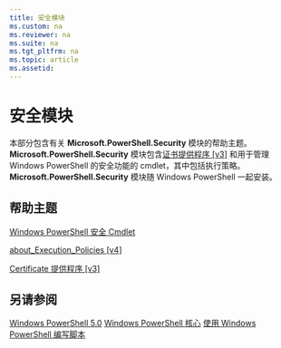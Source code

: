 ```yaml
---
title: 安全模块
ms.custom: na
ms.reviewer: na
ms.suite: na
ms.tgt_pltfrm: na
ms.topic: article
ms.assetid:
---
```

# 安全模块
本部分包含有关 **Microsoft.PowerShell.Security** 模块的帮助主题。 **Microsoft.PowerShell.Security** 模块包含[证书提供程序 [v3]](https://technet.microsoft.com/en-us/library/3f743541-d0c6-4670-809a-b16fb01f7c4d) 和用于管理 Windows PowerShell 的安全功能的 cmdlet，其中包括执行策略。 **Microsoft.PowerShell.Security** 模块随 Windows PowerShell 一起安装。

## 帮助主题
[Windows PowerShell 安全 Cmdlet](http://go.microsoft.com/fwlink/?LinkID=245860)

[about_Execution_Policies [v4]](https://technet.microsoft.com/en-us/library/347708dc-1515-4d74-978b-8334603472e6)

[Certificate 提供程序 [v3]](https://technet.microsoft.com/en-us/library/3f743541-d0c6-4670-809a-b16fb01f7c4d)

## 另请参阅
[Windows PowerShell 5.0](../core-powershell/core-modules/Windows-PowerShell-5.0.md)
[Windows PowerShell 核心](https://technet.microsoft.com/en-us/library/4b75f1e4-f327-48f3-92ab-bf5435094d41)
[使用 Windows PowerShell 编写脚本](../getting-started/fundamental/Scripting-with-Windows-PowerShell.md)


<!--HONumber=May16_HO2-->


